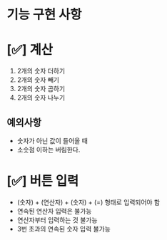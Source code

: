 # 기능 구현 사항

# [✅] 계산
1. 2개의 숫자 더하기
2. 2개의 숫자 빼기
3. 2개의 숫자 곱하기
4. 2개의 숫자 나누기

## 예외사항
- 숫자가 아닌 값이 들어올 때
- 소숫점 이하는 버림한다.

# [✅] 버튼 입력
- (숫자) + (연산자) + (숫자) + (=) 형태로 입력되어야 함
- 연속된 연산자 입력은 불가능
- 연산자부터 입력하는 것 불가능
- 3번 초과의 연속된 숫자 입력 불가능